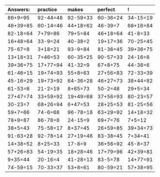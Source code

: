 | Answers: | practice | makes | perfect | ! |
| :--- | :--- | :--- | :--- | :--- |
| 86+9=95 | 92-44=48 | 92-59=33 | 60-36=24 | 34-15=19 | 
| 46+39=85 | 60-14=46 | 44+18=62 | 46-39=7 | 68+16=84 | 
| 82-18=64 | 7+79=86 | 79+5=84 | 46+18=64 | 41-8=33 | 
| 16+48=64 | 33-9=24 | 40-38=2 | 19+17=36 | 70-25=45 | 
| 75-67=8 | 3+18=21 | 93-9=84 | 81-36=45 | 39+36=75 | 
| 13+18=31 | 7+46=53 | 60-35=25 | 90-57=33 | 24-16=8 | 
| 39+36=75 | 17+77=94 | 41-32=9 | 67+8=75 | 44-38=6 | 
| 61-46=15 | 19+74=93 | 55+8=63 | 27+56=83 | 72-33=39 | 
| 45-16=29 | 19+73=92 | 64-36=28 | 46+27=73 | 38+44=82 | 
| 61-53=8 | 21-2=19 | 8+65=73 | 50-2=48 | 29+5=34 | 
| 27+47=74 | 33+59=92 | 19+49=68 | 37+56=93 | 80-23=57 | 
| 30-23=7 | 68+26=94 | 6+47=53 | 28+25=53 | 81-25=56 | 
| 59+7=66 | 74-6=68 | 96-78=18 | 63+29=92 | 14+18=32 | 
| 78+9=87 | 86-78=8 | 24-15=9 | 69+7=76 | 7+5=12 | 
| 38+5=43 | 75-58=17 | 8+37=45 | 26+59=85 | 39+34=73 | 
| 91-63=28 | 92-78=14 | 27+19=46 | 83-38=45 | 7+34=41 | 
| 14+38=52 | 8+25=33 | 17-8=9 | 36+56=92 | 45-8=37 | 
| 57+26=83 | 54-19=35 | 18+28=46 | 17+79=96 | 42+39=81 | 
| 9+35=44 | 20-16=4 | 41-28=13 | 83-5=78 | 14+77=91 | 
| 74-59=15 | 70-33=37 | 53+8=61 | 80-59=21 | 57+38=95 | 
